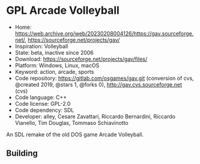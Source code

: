 # GPL Arcade Volleyball

- Home: https://web.archive.org/web/20230208004126/https://gav.sourceforge.net/, https://sourceforge.net/projects/gav/
- Inspiration: Volleyball
- State: beta, inactive since 2006
- Download: https://sourceforge.net/projects/gav/files/
- Platform: Windows, Linux, macOS
- Keyword: action, arcade, sports
- Code repository: https://gitlab.com/osgames/gav.git (conversion of cvs, @created 2019, @stars 1, @forks 0), http://gav.cvs.sourceforge.net (cvs)
- Code language: C++
- Code license: GPL-2.0
- Code dependency: SDL
- Developer: alley, Cesare Zavattari, Riccardo Bernardini, Riccardo Vianello, Tim Douglas, Tommaso Schiavinotto

An SDL remake of the old DOS game Arcade Volleyball.

## Building
